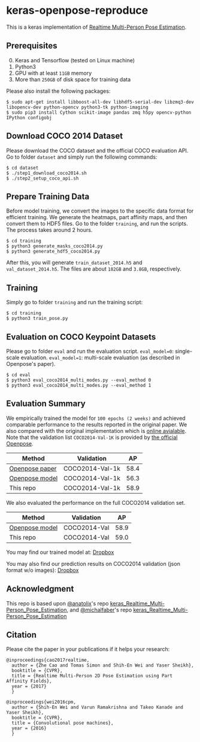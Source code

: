 # keras-openpose-reproduce

This is a keras implementation of [Realtime Multi-Person Pose Estimation](https://github.com/ZheC/Realtime_Multi-Person_Pose_Estimation).


## Prerequisites

  0. Keras and Tensorflow (tested on Linux machine)
  0. Python3
  0. GPU with at least `11GB` memory
  0. More than `250GB` of disk space for training data

Please also install the following packages:

    $ sudo apt-get install libboost-all-dev libhdf5-serial-dev libzmq3-dev libopencv-dev python-opencv python3-tk python-imaging
    $ sudo pip3 install Cython scikit-image pandas zmq h5py opencv-python IPython configobj


## Download COCO 2014 Dataset

Please download the COCO dataset and the official COCO evaluation API. Go to folder `dataset` and simply run the following commands:

    $ cd dataset
    $ ./step1_download_coco2014.sh
    $ ./step2_setup_coco_api.sh


## Prepare Training Data 

Before model training, we convert the images to the specific data format for efficient training. We generate the heatmaps, part affinity maps, and then convert them to HDF5 files. Go to the folder `training`, and run the scripts. The process takes around 2 hours.

    $ cd training
    $ python3 generate_masks_coco2014.py
    $ python3 generate_hdf5_coco2014.py

After this, you will generate `train_dataset_2014.h5` and `val_dataset_2014.h5`. The files are about `182GB` and `3.8GB`, respectively.

## Training

Simply go to folder `training` and run the training script:

    $ cd training
    $ python3 train_pose.py


## Evaluation on COCO Keypoint Datasets

Please go to folder `eval` and run the evaluation script. `eval_model=0`: single-scale evaluation. `eval_model=1`: multi-scale evaluation (as described in Openpose's paper).

    $ cd eval
    $ python3 eval_coco2014_multi_modes.py --eval_method 0
    $ python3 eval_coco2014_multi_modes.py --eval_method 1


## Evaluation Summary

We empirically trained the model for `100 epochs (2 weeks)` and achieved comparable performance to the results reported in the original paper. We also compared with the original implementation which is [online avialable](https://github.com/michalfaber/keras_Realtime_Multi-Person_Pose_Estimation#converting-caffe-model-to-keras-model). Note that the validation list `COCO2014-Val-1K` is provided by [the official Openpose](https://github.com/CMU-Perceptual-Computing-Lab/caffe_rtpose/blob/master/image_info_val2014_1k.txt).


|     Method      |      Validation       |     AP    | 
|-----------------|:---------------------:|:---------:|
|  [Openpose paper](https://arxiv.org/pdf/1611.08050.pdf) |  COCO2014-Val-1k   |    58.4   | 
|  [Openpose model](https://github.com/michalfaber/keras_Realtime_Multi-Person_Pose_Estimation#converting-caffe-model-to-keras-model) |    COCO2014-Val-1k    |    56.3   |     
|    This repo    |    COCO2014-Val-1k    |    58.9   |


We also evaluated the performance on the full COCO2014 validation set.

|     Method      |      Validation       |     AP    | 
|-----------------|:---------------------:|:---------:|  
|  [Openpose model](https://github.com/michalfaber/keras_Realtime_Multi-Person_Pose_Estimation#converting-caffe-model-to-keras-model) |      COCO2014-Val     |    58.9   |    
|    This repo    |      COCO2014-Val     |    59.0   |   


You may find our trained model at: [Dropbox](https://www.dropbox.com/s/76b3r8rj82wicik/weights.0100.h5?dl=0)

You may also find our prediction results on COCO2014 validation (json format w/o images): [Dropbox](https://www.dropbox.com/s/snaot6xva6ei5ge/val2014_ours_result.json?dl=0)


## Acknowledgment
This repo is based upon [@anatolix](https://github.com/anatolix)'s repo [keras_Realtime_Multi-Person_Pose_Estimation](https://github.com/anatolix/keras_Realtime_Multi-Person_Pose_Estimation), and [@michalfaber](https://github.com/michalfaber)'s repo [keras_Realtime_Multi-Person_Pose_Estimation](https://github.com/michalfaber/keras_Realtime_Multi-Person_Pose_Estimation)


## Citation

Please cite the paper in your publications if it helps your research:

    @inproceedings{cao2017realtime,
      author = {Zhe Cao and Tomas Simon and Shih-En Wei and Yaser Sheikh},
      booktitle = {CVPR},
      title = {Realtime Multi-Person 2D Pose Estimation using Part Affinity Fields},
      year = {2017}
      }
    
    @inproceedings{wei2016cpm,
      author = {Shih-En Wei and Varun Ramakrishna and Takeo Kanade and Yaser Sheikh},
      booktitle = {CVPR},
      title = {Convolutional pose machines},
      year = {2016}
      }
